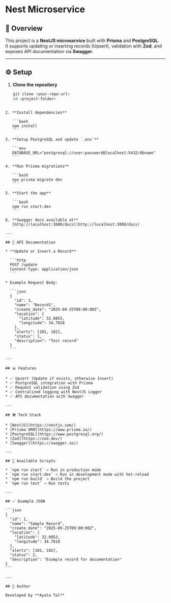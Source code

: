 # Nest Microservice

## 📌 Overview

This project is a **NestJS microservice** built with **Prisma** and **PostgreSQL**.  
It supports updating or inserting records (Upsert), validation with **Zod**, and exposes API documentation via **Swagger**.

---

## ⚙️ Setup

1. **Clone the repository**
   ```bash
   git clone <your-repo-url>
   cd <project-folder>
   ```

````

2. **Install dependencies**

   ```bash
   npm install
   ```

3. **Setup PostgreSQL and update `.env`**

   ```env
   DATABASE_URL="postgresql://user:password@localhost:5432/dbname"
   ```

4. **Run Prisma migrations**

   ```bash
   npx prisma migrate dev
   ```

5. **Start the app**

   ```bash
   npm run start:dev
   ```

6. **Swagger docs available at**
   [http://localhost:3000/docs](http://localhost:3000/docs)

---

## 📖 API Documentation

* **Update or Insert a Record**

  ```http
  POST /update
  Content-Type: application/json
  ```

* Example Request Body:

  ```json
  {
    "id": 3,
    "name": "Record1",
    "create_date": "2025-09-25T09:00:00Z",
    "location": {
      "latitude": 32.0853,
      "longitude": 34.7818
    },
    "alerts": [101, 102],
    "status": 1,
    "description": "Test record"
  }
  ```

---

## 📊 Features

* ✅ Upsert (Update if exists, otherwise Insert)
* ✅ PostgreSQL integration with Prisma
* ✅ Request validation using Zod
* ✅ Centralized logging with NestJS Logger
* ✅ API documentation with Swagger

---

## 🛠 Tech Stack

* [NestJS](https://nestjs.com/)
* [Prisma ORM](https://www.prisma.io/)
* [PostgreSQL](https://www.postgresql.org/)
* [Zod](https://zod.dev/)
* [Swagger](https://swagger.io/)

---

## 🚀 Available Scripts

* `npm run start` → Run in production mode
* `npm run start:dev` → Run in development mode with hot-reload
* `npm run build` → Build the project
* `npm run test` → Run tests

---

## ✅ Example JSON

```json
{
  "id": 1,
  "name": "Sample Record",
  "create_date": "2025-09-25T09:00:00Z",
  "location": {
    "latitude": 32.0853,
    "longitude": 34.7818
  },
  "alerts": [101, 102],
  "status": 2,
  "description": "Example record for documentation"
}
```

---

## 👤 Author

Developed by **Ayala Tal**





````
